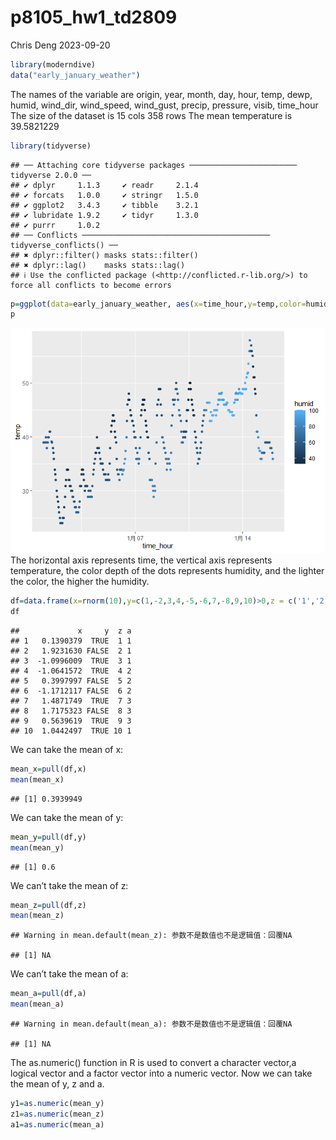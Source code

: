 p8105_hw1_td2809
================
Chris Deng
2023-09-20

``` r
library(moderndive)
data("early_january_weather")
```

The names of the variable are origin, year, month, day, hour, temp,
dewp, humid, wind_dir, wind_speed, wind_gust, precip, pressure, visib,
time_hour The size of the dataset is 15 cols 358 rows The mean
temperature is 39.5821229

``` r
library(tidyverse)
```

    ## ── Attaching core tidyverse packages ──────────────────────── tidyverse 2.0.0 ──
    ## ✔ dplyr     1.1.3     ✔ readr     2.1.4
    ## ✔ forcats   1.0.0     ✔ stringr   1.5.0
    ## ✔ ggplot2   3.4.3     ✔ tibble    3.2.1
    ## ✔ lubridate 1.9.2     ✔ tidyr     1.3.0
    ## ✔ purrr     1.0.2     
    ## ── Conflicts ────────────────────────────────────────── tidyverse_conflicts() ──
    ## ✖ dplyr::filter() masks stats::filter()
    ## ✖ dplyr::lag()    masks stats::lag()
    ## ℹ Use the conflicted package (<http://conflicted.r-lib.org/>) to force all conflicts to become errors

``` r
p=ggplot(data=early_january_weather, aes(x=time_hour,y=temp,color=humid))+geom_point()
p
```

![](p8105_hw1_td2809_files/figure-gfm/unnamed-chunk-2-1.png)<!-- --> The
horizontal axis represents time, the vertical axis represents
temperature, the color depth of the dots represents humidity, and the
lighter the color, the higher the humidity.

``` r
df=data.frame(x=rnorm(10),y=c(1,-2,3,4,-5,-6,7,-8,9,10)>0,z = c('1','2','3','4','5','6','7','8','9','10'),a=gl(3,3,length=10))
df
```

    ##             x     y  z a
    ## 1   0.1390379  TRUE  1 1
    ## 2   1.9231630 FALSE  2 1
    ## 3  -1.0996009  TRUE  3 1
    ## 4  -1.0641572  TRUE  4 2
    ## 5   0.3997997 FALSE  5 2
    ## 6  -1.1712117 FALSE  6 2
    ## 7   1.4871749  TRUE  7 3
    ## 8   1.7175323 FALSE  8 3
    ## 9   0.5639619  TRUE  9 3
    ## 10  1.0442497  TRUE 10 1

We can take the mean of x:

``` r
mean_x=pull(df,x)
mean(mean_x)
```

    ## [1] 0.3939949

We can take the mean of y:

``` r
mean_y=pull(df,y)
mean(mean_y)
```

    ## [1] 0.6

We can’t take the mean of z:

``` r
mean_z=pull(df,z)
mean(mean_z)
```

    ## Warning in mean.default(mean_z): 参数不是数值也不是逻辑值：回覆NA

    ## [1] NA

We can’t take the mean of a:

``` r
mean_a=pull(df,a)
mean(mean_a)
```

    ## Warning in mean.default(mean_a): 参数不是数值也不是逻辑值：回覆NA

    ## [1] NA

The as.numeric() function in R is used to convert a character vector,a
logical vector and a factor vector into a numeric vector. Now we can
take the mean of y, z and a.

``` r
y1=as.numeric(mean_y)
z1=as.numeric(mean_z)
a1=as.numeric(mean_a)
```
